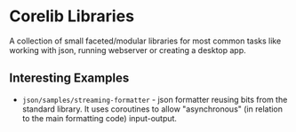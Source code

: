 # Corelib Libraries

A collection of small faceted/modular libraries for most common tasks like
working with json, running webserver or creating a desktop app.

## Interesting Examples

 * `json/samples/streaming-formatter` - json formatter reusing bits
   from the standard library. It uses coroutines to allow "asynchronous"
   (in relation to the main formatting code) input-output. 
